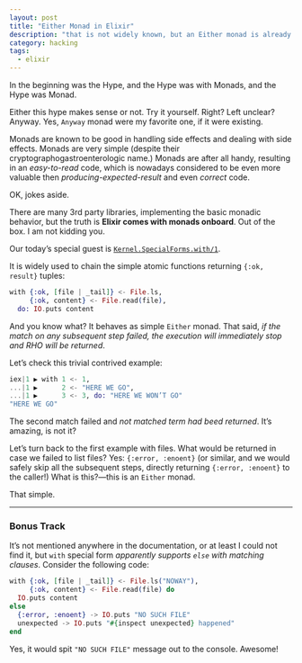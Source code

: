 ```yaml
---
layout: post
title: "Either Monad in Elixir"
description: "that is not widely known, but an Either monad is already presented in Elixir"
category: hacking
tags:
  - elixir
---
```


In the beginning was the Hype, and the Hype was with Monads, and the Hype was Monad.

Either this hype makes sense or not. Try it yourself. Right? Left unclear? Anyway.
Yes, `Anyway` monad were my favorite one, if it were existing.

Monads are known to be good in handling side effects and dealing with side effects.
Monads are very simple (despite their cryptographogastroenterologic name.) Monads
are after all handy, resulting in an _easy-to-read_ code, which is nowadays considered
to be even more valuable then _producing-expected-result_ and even _correct_ code.

OK, jokes aside.

There are many 3rd party libraries, implementing the basic monadic behavior, but
the truth is **Elixir comes with monads onboard**. Out of the box. I am not kidding you.

Our today’s special guest is
[`Kernel.SpecialForms.with/1`](https://hexdocs.pm/elixir/Kernel.SpecialForms.html#with/1).

It is widely used to chain the simple atomic functions returning `{:ok, result}`
tuples:

```elixir
with {:ok, [file | _tail]} <- File.ls,
     {:ok, content} <- File.read(file),
  do: IO.puts content
```

And you know what? It behaves as simple `Either` monad. That said,
_if the match on any subsequent step failed, the execution will immediately stop
and RHO will be returned_.

Let’s check this trivial contrived example:

```elixir
iex|1 ▶ with 1 <- 1,
...|1 ▶      2 <- "HERE WE GO",
...|1 ▶      3 <- 3, do: "HERE WE WON’T GO"
"HERE WE GO"
```

The second match failed and _not matched term had beed returned_. It’s amazing,
is not it?

Let’s turn back to the first example with files. What would be returned in case
we failed to list files? Yes: `{:error, :enoent}` (or similar, and we would
safely skip all the subsequent steps, directly returning `{:error, :enoent}`
to the caller!) What is this?—this is an `Either` monad.

That simple.

---

### Bonus Track

It’s not mentioned anywhere in the documentation, or at least I could not find it,
but `with` special form _apparently supports `else` with matching clauses_.
Consider the following code:

```elixir
with {:ok, [file | _tail]} <- File.ls("NOWAY"),
     {:ok, content} <- File.read(file) do
  IO.puts content
else
  {:error, :enoent} -> IO.puts "NO SUCH FILE"
  unexpected -> IO.puts "#{inspect unexpected} happened"
end
```

Yes, it would spit `"NO SUCH FILE"` message out to the console. Awesome!

